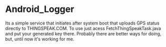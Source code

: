 # Android_Logger
Its a simple service that initiates after system boot that uploads GPS status directly to THINGSPEAK.COM.
To use just acess FetchThingSpeakTask.java and put your generated key there.
Probably there are better ways for doing, but, until now it's working for me.
